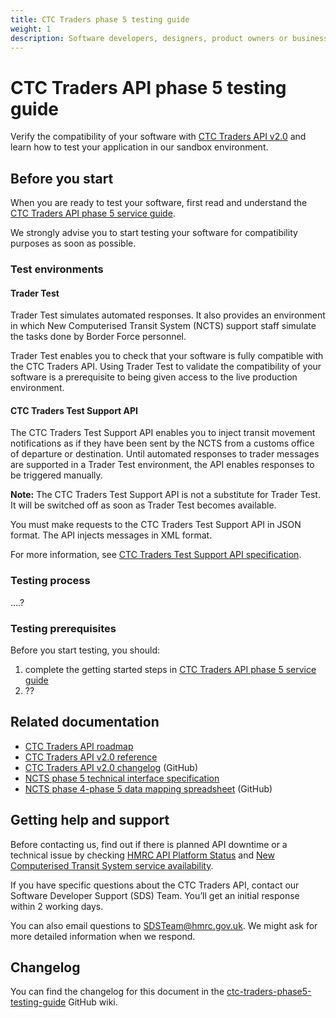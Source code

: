 ```yaml
---
title: CTC Traders phase 5 testing guide
weight: 1
description: Software developers, designers, product owners or business analysts. Verify the compatibility of your software with CTC Traders API and learn how to test your application in our sandbox environment.
---
```


# CTC Traders API phase 5 testing guide

Verify the compatibility of your software with [CTC Traders API v2.0](https://developer.service.hmrc.gov.uk/api-documentation/docs/api/service/common-transit-convention-traders/2.0) and learn how to test your application in our sandbox environment.

## Before you start

When you are ready to test your software, first read and understand the [CTC Traders API phase 5 service guide](/guides/ctc-traders-phase5-service-guide/).

We strongly advise you to start testing your software for compatibility purposes as soon as possible.

### Test environments

#### Trader Test

Trader Test simulates automated responses. It also provides an environment in which New Computerised Transit System (NCTS) support staff simulate the tasks done by Border Force personnel.

Trader Test enables you to check that your software is fully compatible with the CTC Traders API. Using Trader Test to validate the compatibility of your software is a prerequisite to being given access to the live production environment.

#### CTC Traders Test Support API

The CTC Traders Test Support API enables you to inject transit movement notifications as if they have been sent by the NCTS from a customs office of departure or destination. Until automated responses to trader messages are supported in a Trader Test environment, the API enables responses to be triggered manually. 

**Note:** The CTC Traders Test Support API is not a substitute for Trader Test. It will be switched off as soon as Trader Test becomes available.

You must make requests to the CTC Traders Test Support API in JSON format. The API injects messages in XML format.

For more information, see [CTC Traders Test Support API specification](/api-documentation/docs/api/service/common-transit-convention-traders-test-support/2.0).

### Testing process

....?

### Testing prerequisites

Before you start testing, you should:

1. complete the getting started steps in [CTC Traders API phase 5 service guide](https://developer.service.hmrc.gov.uk/guides/ctc-traders-phase5-service-guide/)
2. ??

## Related documentation

- [CTC Traders API roadmap](/roadmaps/common-transit-convention-traders-roadmap/)
- [CTC Traders API v2.0 reference](/api-documentation/docs/api/service/common-transit-convention-traders/2.0/oas/page)
- [CTC Traders API v2.0 changelog](https://github.com/hmrc/common-transit-convention-traders/wiki/CTC-Traders-API-v2.0-changelog) (GitHub)
- [NCTS phase 5 technical interface specification](/guides/ctc-traders-phase5-tis/)
- [NCTS phase 4-phase 5 data mapping spreadsheet](https://github.com/hmrc/ctc-traders-phase5-tis/blob/main/source/figures/NCTS-P5_Datamapping_R2_190123_v1.0.xlsx) (GitHub)

## Getting help and support

Before contacting us, find out if there is planned API downtime or a technical issue by checking [HMRC API Platform Status](https://api-platform-status.production.tax.service.gov.uk/?_ga=2.139406967.536493967.1674469117-2060941422.1667396839) and [New Computerised Transit System service availability](https://www.gov.uk/guidance/new-computerised-transit-system-service-availability?_ga=2.174532070.536493967.1674469117-2060941422.1667396839).

If you have specific questions about the CTC Traders API, contact our Software Developer Support (SDS) Team. You’ll get an initial response within 2 working days.

You can also email questions to [SDSTeam@hmrc.gov.uk](mailto:SDSTeam@hmrc.gov.uk). We might ask for more detailed information when we respond.

## Changelog

You can find the changelog for this document in the [ctc-traders-phase5-testing-guide](https://github.com/hmrc/ctc-traders-phase5-testing-guide/wiki/CTC-Traders-API-phase-5-testing-guide-changelog) GitHub wiki.
